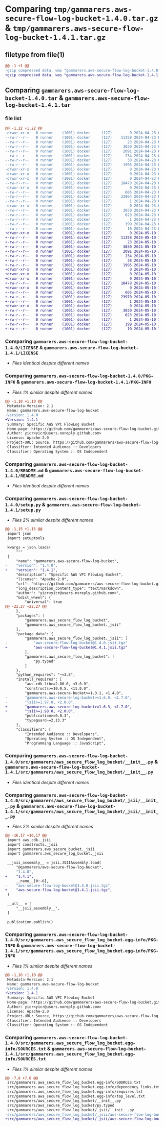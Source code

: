 # Comparing `tmp/gammarers.aws-secure-flow-log-bucket-1.4.0.tar.gz` & `tmp/gammarers.aws-secure-flow-log-bucket-1.4.1.tar.gz`

## filetype from file(1)

```diff
@@ -1 +1 @@
-gzip compressed data, was "gammarers.aws-secure-flow-log-bucket-1.4.0.tar", last modified: Tue Apr 23 05:47:08 2024, max compression
+gzip compressed data, was "gammarers.aws-secure-flow-log-bucket-1.4.1.tar", last modified: Fri May 10 11:55:18 2024, max compression
```

## Comparing `gammarers.aws-secure-flow-log-bucket-1.4.0.tar` & `gammarers.aws-secure-flow-log-bucket-1.4.1.tar`

### file list

```diff
@@ -1,22 +1,22 @@
-drwxr-xr-x   0 runner    (1001) docker     (127)        0 2024-04-23 05:47:08.415050 gammarers.aws-secure-flow-log-bucket-1.4.0/
--rw-r--r--   0 runner    (1001) docker     (127)    11358 2024-04-23 05:46:54.000000 gammarers.aws-secure-flow-log-bucket-1.4.0/LICENSE
--rw-r--r--   0 runner    (1001) docker     (127)       23 2024-04-23 05:46:54.000000 gammarers.aws-secure-flow-log-bucket-1.4.0/MANIFEST.in
--rw-r--r--   0 runner    (1001) docker     (127)     3030 2024-04-23 05:47:08.415050 gammarers.aws-secure-flow-log-bucket-1.4.0/PKG-INFO
--rw-r--r--   0 runner    (1001) docker     (127)     2091 2024-04-23 05:46:54.000000 gammarers.aws-secure-flow-log-bucket-1.4.0/README.md
--rw-r--r--   0 runner    (1001) docker     (127)      234 2024-04-23 05:46:54.000000 gammarers.aws-secure-flow-log-bucket-1.4.0/pyproject.toml
--rw-r--r--   0 runner    (1001) docker     (127)       38 2024-04-23 05:47:08.415050 gammarers.aws-secure-flow-log-bucket-1.4.0/setup.cfg
--rw-r--r--   0 runner    (1001) docker     (127)     1995 2024-04-23 05:46:54.000000 gammarers.aws-secure-flow-log-bucket-1.4.0/setup.py
-drwxr-xr-x   0 runner    (1001) docker     (127)        0 2024-04-23 05:47:08.411050 gammarers.aws-secure-flow-log-bucket-1.4.0/src/
-drwxr-xr-x   0 runner    (1001) docker     (127)        0 2024-04-23 05:47:08.411050 gammarers.aws-secure-flow-log-bucket-1.4.0/src/gammarers/
-drwxr-xr-x   0 runner    (1001) docker     (127)        0 2024-04-23 05:47:08.415050 gammarers.aws-secure-flow-log-bucket-1.4.0/src/gammarers/aws_secure_flow_log_bucket/
--rw-r--r--   0 runner    (1001) docker     (127)    10478 2024-04-23 05:46:54.000000 gammarers.aws-secure-flow-log-bucket-1.4.0/src/gammarers/aws_secure_flow_log_bucket/__init__.py
-drwxr-xr-x   0 runner    (1001) docker     (127)        0 2024-04-23 05:47:08.415050 gammarers.aws-secure-flow-log-bucket-1.4.0/src/gammarers/aws_secure_flow_log_bucket/_jsii/
--rw-r--r--   0 runner    (1001) docker     (127)      605 2024-04-23 05:46:54.000000 gammarers.aws-secure-flow-log-bucket-1.4.0/src/gammarers/aws_secure_flow_log_bucket/_jsii/__init__.py
--rw-r--r--   0 runner    (1001) docker     (127)    23964 2024-04-23 05:46:54.000000 gammarers.aws-secure-flow-log-bucket-1.4.0/src/gammarers/aws_secure_flow_log_bucket/_jsii/aws-secure-flow-log-bucket@1.4.0.jsii.tgz
--rw-r--r--   0 runner    (1001) docker     (127)        1 2024-04-23 05:46:54.000000 gammarers.aws-secure-flow-log-bucket-1.4.0/src/gammarers/aws_secure_flow_log_bucket/py.typed
-drwxr-xr-x   0 runner    (1001) docker     (127)        0 2024-04-23 05:47:08.415050 gammarers.aws-secure-flow-log-bucket-1.4.0/src/gammarers.aws_secure_flow_log_bucket.egg-info/
--rw-r--r--   0 runner    (1001) docker     (127)     3030 2024-04-23 05:47:08.000000 gammarers.aws-secure-flow-log-bucket-1.4.0/src/gammarers.aws_secure_flow_log_bucket.egg-info/PKG-INFO
--rw-r--r--   0 runner    (1001) docker     (127)      623 2024-04-23 05:47:08.000000 gammarers.aws-secure-flow-log-bucket-1.4.0/src/gammarers.aws_secure_flow_log_bucket.egg-info/SOURCES.txt
--rw-r--r--   0 runner    (1001) docker     (127)        1 2024-04-23 05:47:08.000000 gammarers.aws-secure-flow-log-bucket-1.4.0/src/gammarers.aws_secure_flow_log_bucket.egg-info/dependency_links.txt
--rw-r--r--   0 runner    (1001) docker     (127)      199 2024-04-23 05:47:08.000000 gammarers.aws-secure-flow-log-bucket-1.4.0/src/gammarers.aws_secure_flow_log_bucket.egg-info/requires.txt
--rw-r--r--   0 runner    (1001) docker     (127)       10 2024-04-23 05:47:08.000000 gammarers.aws-secure-flow-log-bucket-1.4.0/src/gammarers.aws_secure_flow_log_bucket.egg-info/top_level.txt
+drwxr-xr-x   0 runner    (1001) docker     (127)        0 2024-05-10 11:55:18.330806 gammarers.aws-secure-flow-log-bucket-1.4.1/
+-rw-r--r--   0 runner    (1001) docker     (127)    11358 2024-05-10 11:55:07.000000 gammarers.aws-secure-flow-log-bucket-1.4.1/LICENSE
+-rw-r--r--   0 runner    (1001) docker     (127)       23 2024-05-10 11:55:07.000000 gammarers.aws-secure-flow-log-bucket-1.4.1/MANIFEST.in
+-rw-r--r--   0 runner    (1001) docker     (127)     3030 2024-05-10 11:55:18.326806 gammarers.aws-secure-flow-log-bucket-1.4.1/PKG-INFO
+-rw-r--r--   0 runner    (1001) docker     (127)     2091 2024-05-10 11:55:07.000000 gammarers.aws-secure-flow-log-bucket-1.4.1/README.md
+-rw-r--r--   0 runner    (1001) docker     (127)      234 2024-05-10 11:55:07.000000 gammarers.aws-secure-flow-log-bucket-1.4.1/pyproject.toml
+-rw-r--r--   0 runner    (1001) docker     (127)       38 2024-05-10 11:55:18.330806 gammarers.aws-secure-flow-log-bucket-1.4.1/setup.cfg
+-rw-r--r--   0 runner    (1001) docker     (127)     1995 2024-05-10 11:55:07.000000 gammarers.aws-secure-flow-log-bucket-1.4.1/setup.py
+drwxr-xr-x   0 runner    (1001) docker     (127)        0 2024-05-10 11:55:18.326806 gammarers.aws-secure-flow-log-bucket-1.4.1/src/
+drwxr-xr-x   0 runner    (1001) docker     (127)        0 2024-05-10 11:55:18.326806 gammarers.aws-secure-flow-log-bucket-1.4.1/src/gammarers/
+drwxr-xr-x   0 runner    (1001) docker     (127)        0 2024-05-10 11:55:18.326806 gammarers.aws-secure-flow-log-bucket-1.4.1/src/gammarers/aws_secure_flow_log_bucket/
+-rw-r--r--   0 runner    (1001) docker     (127)    10478 2024-05-10 11:55:07.000000 gammarers.aws-secure-flow-log-bucket-1.4.1/src/gammarers/aws_secure_flow_log_bucket/__init__.py
+drwxr-xr-x   0 runner    (1001) docker     (127)        0 2024-05-10 11:55:18.326806 gammarers.aws-secure-flow-log-bucket-1.4.1/src/gammarers/aws_secure_flow_log_bucket/_jsii/
+-rw-r--r--   0 runner    (1001) docker     (127)      605 2024-05-10 11:55:07.000000 gammarers.aws-secure-flow-log-bucket-1.4.1/src/gammarers/aws_secure_flow_log_bucket/_jsii/__init__.py
+-rw-r--r--   0 runner    (1001) docker     (127)    23970 2024-05-10 11:55:07.000000 gammarers.aws-secure-flow-log-bucket-1.4.1/src/gammarers/aws_secure_flow_log_bucket/_jsii/aws-secure-flow-log-bucket@1.4.1.jsii.tgz
+-rw-r--r--   0 runner    (1001) docker     (127)        1 2024-05-10 11:55:07.000000 gammarers.aws-secure-flow-log-bucket-1.4.1/src/gammarers/aws_secure_flow_log_bucket/py.typed
+drwxr-xr-x   0 runner    (1001) docker     (127)        0 2024-05-10 11:55:18.326806 gammarers.aws-secure-flow-log-bucket-1.4.1/src/gammarers.aws_secure_flow_log_bucket.egg-info/
+-rw-r--r--   0 runner    (1001) docker     (127)     3030 2024-05-10 11:55:18.000000 gammarers.aws-secure-flow-log-bucket-1.4.1/src/gammarers.aws_secure_flow_log_bucket.egg-info/PKG-INFO
+-rw-r--r--   0 runner    (1001) docker     (127)      623 2024-05-10 11:55:18.000000 gammarers.aws-secure-flow-log-bucket-1.4.1/src/gammarers.aws_secure_flow_log_bucket.egg-info/SOURCES.txt
+-rw-r--r--   0 runner    (1001) docker     (127)        1 2024-05-10 11:55:18.000000 gammarers.aws-secure-flow-log-bucket-1.4.1/src/gammarers.aws_secure_flow_log_bucket.egg-info/dependency_links.txt
+-rw-r--r--   0 runner    (1001) docker     (127)      199 2024-05-10 11:55:18.000000 gammarers.aws-secure-flow-log-bucket-1.4.1/src/gammarers.aws_secure_flow_log_bucket.egg-info/requires.txt
+-rw-r--r--   0 runner    (1001) docker     (127)       10 2024-05-10 11:55:18.000000 gammarers.aws-secure-flow-log-bucket-1.4.1/src/gammarers.aws_secure_flow_log_bucket.egg-info/top_level.txt
```

### Comparing `gammarers.aws-secure-flow-log-bucket-1.4.0/LICENSE` & `gammarers.aws-secure-flow-log-bucket-1.4.1/LICENSE`

 * *Files identical despite different names*

### Comparing `gammarers.aws-secure-flow-log-bucket-1.4.0/PKG-INFO` & `gammarers.aws-secure-flow-log-bucket-1.4.1/PKG-INFO`

 * *Files 1% similar despite different names*

```diff
@@ -1,10 +1,10 @@
 Metadata-Version: 2.1
 Name: gammarers.aws-secure-flow-log-bucket
-Version: 1.4.0
+Version: 1.4.1
 Summary: Specific AWS VPC FlowLog Bucket
 Home-page: https://github.com/gammarers/aws-secure-flow-log-bucket.git
 Author: yicr<yicr@users.noreply.github.com>
 License: Apache-2.0
 Project-URL: Source, https://github.com/gammarers/aws-secure-flow-log-bucket.git
 Classifier: Intended Audience :: Developers
 Classifier: Operating System :: OS Independent
```

### Comparing `gammarers.aws-secure-flow-log-bucket-1.4.0/README.md` & `gammarers.aws-secure-flow-log-bucket-1.4.1/README.md`

 * *Files identical despite different names*

### Comparing `gammarers.aws-secure-flow-log-bucket-1.4.0/setup.py` & `gammarers.aws-secure-flow-log-bucket-1.4.1/setup.py`

 * *Files 2% similar despite different names*

```diff
@@ -1,15 +1,15 @@
 import json
 import setuptools
 
 kwargs = json.loads(
     """
 {
     "name": "gammarers.aws-secure-flow-log-bucket",
-    "version": "1.4.0",
+    "version": "1.4.1",
     "description": "Specific AWS VPC FlowLog Bucket",
     "license": "Apache-2.0",
     "url": "https://github.com/gammarers/aws-secure-flow-log-bucket.git",
     "long_description_content_type": "text/markdown",
     "author": "yicr<yicr@users.noreply.github.com>",
     "bdist_wheel": {
         "universal": true
@@ -22,27 +22,27 @@
     },
     "packages": [
         "gammarers.aws_secure_flow_log_bucket",
         "gammarers.aws_secure_flow_log_bucket._jsii"
     ],
     "package_data": {
         "gammarers.aws_secure_flow_log_bucket._jsii": [
-            "aws-secure-flow-log-bucket@1.4.0.jsii.tgz"
+            "aws-secure-flow-log-bucket@1.4.1.jsii.tgz"
         ],
         "gammarers.aws_secure_flow_log_bucket": [
             "py.typed"
         ]
     },
     "python_requires": "~=3.8",
     "install_requires": [
         "aws-cdk-lib>=2.80.0, <3.0.0",
         "constructs>=10.0.5, <11.0.0",
         "gammarers.aws-secure-bucket>=1.3.1, <1.4.0",
-        "gammarers.aws-secure-log-bucket>=1.6.0, <1.7.0",
-        "jsii>=1.97.0, <2.0.0",
+        "gammarers.aws-secure-log-bucket>=1.6.3, <1.7.0",
+        "jsii>=1.98.0, <2.0.0",
         "publication>=0.0.3",
         "typeguard~=2.13.3"
     ],
     "classifiers": [
         "Intended Audience :: Developers",
         "Operating System :: OS Independent",
         "Programming Language :: JavaScript",
```

### Comparing `gammarers.aws-secure-flow-log-bucket-1.4.0/src/gammarers/aws_secure_flow_log_bucket/__init__.py` & `gammarers.aws-secure-flow-log-bucket-1.4.1/src/gammarers/aws_secure_flow_log_bucket/__init__.py`

 * *Files identical despite different names*

### Comparing `gammarers.aws-secure-flow-log-bucket-1.4.0/src/gammarers/aws_secure_flow_log_bucket/_jsii/__init__.py` & `gammarers.aws-secure-flow-log-bucket-1.4.1/src/gammarers/aws_secure_flow_log_bucket/_jsii/__init__.py`

 * *Files 2% similar despite different names*

```diff
@@ -16,17 +16,17 @@
 import aws_cdk._jsii
 import constructs._jsii
 import gammarers.aws_secure_bucket._jsii
 import gammarers.aws_secure_log_bucket._jsii
 
 __jsii_assembly__ = jsii.JSIIAssembly.load(
     "@gammarers/aws-secure-flow-log-bucket",
-    "1.4.0",
+    "1.4.1",
     __name__[0:-6],
-    "aws-secure-flow-log-bucket@1.4.0.jsii.tgz",
+    "aws-secure-flow-log-bucket@1.4.1.jsii.tgz",
 )
 
 __all__ = [
     "__jsii_assembly__",
 ]
 
 publication.publish()
```

### Comparing `gammarers.aws-secure-flow-log-bucket-1.4.0/src/gammarers.aws_secure_flow_log_bucket.egg-info/PKG-INFO` & `gammarers.aws-secure-flow-log-bucket-1.4.1/src/gammarers.aws_secure_flow_log_bucket.egg-info/PKG-INFO`

 * *Files 1% similar despite different names*

```diff
@@ -1,10 +1,10 @@
 Metadata-Version: 2.1
 Name: gammarers.aws-secure-flow-log-bucket
-Version: 1.4.0
+Version: 1.4.1
 Summary: Specific AWS VPC FlowLog Bucket
 Home-page: https://github.com/gammarers/aws-secure-flow-log-bucket.git
 Author: yicr<yicr@users.noreply.github.com>
 License: Apache-2.0
 Project-URL: Source, https://github.com/gammarers/aws-secure-flow-log-bucket.git
 Classifier: Intended Audience :: Developers
 Classifier: Operating System :: OS Independent
```

### Comparing `gammarers.aws-secure-flow-log-bucket-1.4.0/src/gammarers.aws_secure_flow_log_bucket.egg-info/SOURCES.txt` & `gammarers.aws-secure-flow-log-bucket-1.4.1/src/gammarers.aws_secure_flow_log_bucket.egg-info/SOURCES.txt`

 * *Files 1% similar despite different names*

```diff
@@ -7,8 +7,8 @@
 src/gammarers.aws_secure_flow_log_bucket.egg-info/SOURCES.txt
 src/gammarers.aws_secure_flow_log_bucket.egg-info/dependency_links.txt
 src/gammarers.aws_secure_flow_log_bucket.egg-info/requires.txt
 src/gammarers.aws_secure_flow_log_bucket.egg-info/top_level.txt
 src/gammarers/aws_secure_flow_log_bucket/__init__.py
 src/gammarers/aws_secure_flow_log_bucket/py.typed
 src/gammarers/aws_secure_flow_log_bucket/_jsii/__init__.py
-src/gammarers/aws_secure_flow_log_bucket/_jsii/aws-secure-flow-log-bucket@1.4.0.jsii.tgz
+src/gammarers/aws_secure_flow_log_bucket/_jsii/aws-secure-flow-log-bucket@1.4.1.jsii.tgz
```

